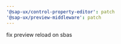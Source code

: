 ```yaml
---
'@sap-ux/control-property-editor': patch
'@sap-ux/preview-middleware': patch
---
```


fix preview reload on sbas
